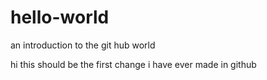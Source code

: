 # hello-world
an introduction to the git hub world


hi this should be the first change i have ever made in github 
